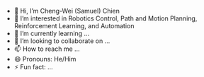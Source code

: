- 👋 Hi, I’m Cheng-Wei (Samuel) Chien
- 👀 I’m interested in Robotics Control, Path and Motion Planning, Reinforcement Learning, and Automation
- 🌱 I’m currently learning ...
- 💞️ I’m looking to collaborate on ...
- 📫 How to reach me ...
- 😄 Pronouns: He/Him
- ⚡ Fun fact: ...

<!---
SAMUEL-CWC/SAMUEL-CWC is a ✨ special ✨ repository because its `README.md` (this file) appears on your GitHub profile.
You can click the Preview link to take a look at your changes.
--->
